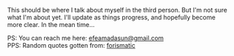 This should be where I talk about myself in the third person. But I'm not sure what I'm about yet. I'll update as things progress, and hopefully become more clear. In the mean time...

<blockquote id="quote"></blockquote>
<i id="author"></i>

PS: You can reach me here: [efeamadasun@gmail.com](mailto:efeamadasun@gmail.com) <br>
PPS: Random quotes gotten from: [forismatic](http://forismatic.com/en/)
